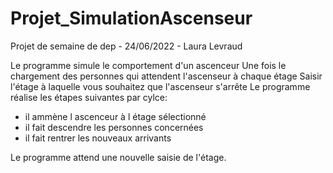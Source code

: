 # Projet_SimulationAscenseur
Projet de semaine de dep - 24/06/2022 - Laura Levraud

Le programme simule le comportement d'un ascenceur
Une fois le chargement des personnes qui attendent l'ascenseur à chaque étage
Saisir l'étage à laquelle vous souhaitez que l'ascenseur s'arrête
Le programme réalise les étapes suivantes par cylce:
- il ammène l ascenceur à l étage sélectionné
- il fait descendre les personnes concernées
- il fait rentrer les nouveaux arrivants

Le programme attend une nouvelle saisie de l'étage. 
